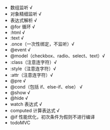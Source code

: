 - 数组监听 √
- 对象精细监听 √
- 表达式解析 √
- @for 循环 √
- :html √
- :text √
- .once（一次性绑定，不监听）√
- @event √
- @model（checkbox、radio、select、text）√
- :class（注意连字符）√
- :style（注意连字符）√
- :attr（注意连字符）√
- @pre √
- @cond（包括 if、else-if、else） √
- @show √
- @hide √
- watch 表达式 √
- computed 计算表达式 √
- @if 性能优化，初次条件为假则不进行编译
- todoMVC

